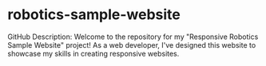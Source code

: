 # robotics-sample-website
GitHub Description:  Welcome to the repository for my "Responsive Robotics Sample Website" project! As a web developer, I've designed this website to showcase my skills in creating responsive websites.
